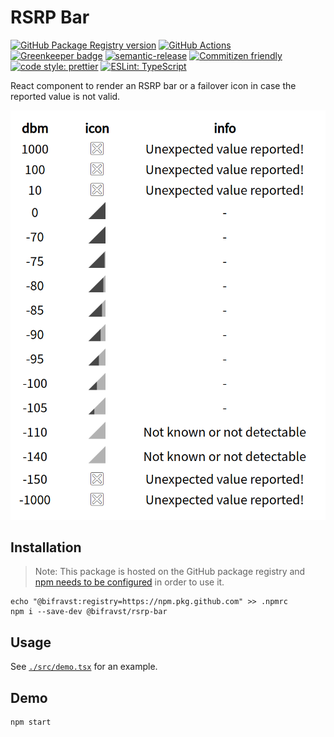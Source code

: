# RSRP Bar

[![GitHub Package Registry version](https://img.shields.io/github/release/bifravst/rsrp-bar.svg?label=GPR&logo=github)](https://github.com/bifravst/rsrp-bar/packages/101337)
[![GitHub Actions](https://github.com/bifravst/rsrp-bar/workflows/Test%20and%20Release/badge.svg)](https://github.com/bifravst/rsrp-bar/actions)
[![Greenkeeper badge](https://badges.greenkeeper.io/bifravst/rsrp-bar.svg)](https://greenkeeper.io/)
[![semantic-release](https://img.shields.io/badge/%20%20%F0%9F%93%A6%F0%9F%9A%80-semantic--release-e10079.svg)](https://github.com/semantic-release/semantic-release)
[![Commitizen friendly](https://img.shields.io/badge/commitizen-friendly-brightgreen.svg)](http://commitizen.github.io/cz-cli/)
[![code style: prettier](https://img.shields.io/badge/code_style-prettier-ff69b4.svg)](https://github.com/prettier/prettier/)
[![ESLint: TypeScript](https://img.shields.io/badge/ESLint-TypeScript-blue.svg)](https://github.com/typescript-eslint/typescript-eslint)

React component to render an RSRP bar or a failover icon in case the reported
value is not valid.

![Demo](./screenshot.png)

## Installation

> Note: This package is hosted on the GitHub package registry and
> [npm needs to be configured](https://help.github.com/en/articles/configuring-npm-for-use-with-github-package-registry#installing-a-package)
> in order to use it.

    echo "@bifravst:registry=https://npm.pkg.github.com" >> .npmrc
    npm i --save-dev @bifravst/rsrp-bar

## Usage

See [`./src/demo.tsx`](./src/demo.tsx) for an example.

## Demo

    npm start
